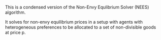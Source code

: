 This is a condensed version of the Non-Envy Equlibrium Solver (NEES) algorithm.

It solves for non-envy equilibrium prices in a setup with agents with heterogeneous preferences to be allocated to a set of non-divisible goods at price p.
